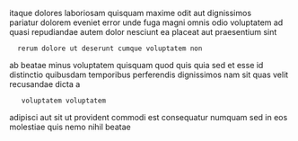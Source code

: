 <!--
title: Synchronised client-driven instruction set
author: Meaghan
date: 2014-11-26-1538
link: 2014-11-26-1538-synchronised-client-driven-instruction-set
tags: [premium,Linux,params,IX]
-->

itaque dolores  laboriosam quisquam
maxime  odit aut  dignissimos  
   pariatur dolorem eveniet error
unde fuga magni  omnis odio voluptatem ad  
quasi repudiandae autem dolor nesciunt ea placeat aut
praesentium  sint
 	  rerum dolore ut deserunt cumque voluptatem non
ab beatae minus voluptatem
 quisquam  quod  quis quia sed
 et  esse id distinctio quibusdam temporibus perferendis
  dignissimos nam sit
quas velit  recusandae dicta a
 	   voluptatem voluptatem
adipisci aut   sit ut  provident commodi
  est consequatur numquam sed in eos molestiae
 quis nemo  nihil  beatae